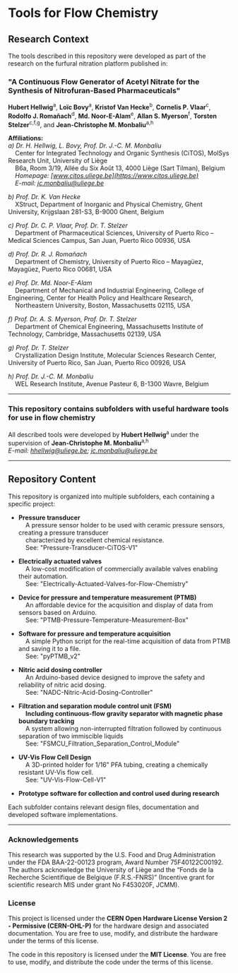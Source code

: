 # Tools for Flow Chemistry

## Research Context

The tools described in this repository were developed as part of the research on the furfural nitration platform published in:

### **"A Continuous Flow Generator of Acetyl Nitrate for the Synthesis of Nitrofuran-Based Pharmaceuticals"**

**Hubert Hellwig**<sup>a</sup>, **Loïc Bovy**<sup>a</sup>, **Kristof Van Hecke**<sup>b</sup>, **Cornelis P. Vlaar**<sup>c</sup>, **Rodolfo J. Romañach**<sup>d</sup>, **Md. Noor-E-Alam**<sup>e</sup>, **Allan S. Myerson**<sup>f</sup>, **Torsten Stelzer**<sup>c,f,g</sup>, and **Jean-Christophe M. Monbaliu**<sup>a,h</sup>

**Affiliations:**  
*a) Dr. H. Hellwig, L. Bovy, Prof. Dr. J.-C. M. Monbaliu*  
&nbsp;&nbsp;&nbsp; Center for Integrated Technology and Organic Synthesis (CiTOS), MolSys Research Unit, University of Liège  
&nbsp;&nbsp;&nbsp; B6a, Room 3/19, Allée du Six Août 13, 4000 Liège (Sart Tilman), Belgium  
&nbsp;&nbsp;&nbsp; *Homepage: [www.citos.uliege.be](https://www.citos.uliege.be)*  
&nbsp;&nbsp;&nbsp; *E-mail: [jc.monbaliu@uliege.be](mailto:jc.monbaliu@uliege.be)*

*b) Prof. Dr. K. Van Hecke*  
&nbsp;&nbsp;&nbsp; XStruct, Department of Inorganic and Physical Chemistry, Ghent University, Krijgslaan 281-S3, B-9000 Ghent, Belgium  

*c) Prof. Dr. C. P. Vlaar, Prof. Dr. T. Stelzer*  
&nbsp;&nbsp;&nbsp; Department of Pharmaceutical Sciences, University of Puerto Rico – Medical Sciences Campus, San Juan, Puerto Rico 00936, USA  

*d) Prof. Dr. R. J. Romañach*  
&nbsp;&nbsp;&nbsp; Department of Chemistry, University of Puerto Rico – Mayagüez, Mayagüez, Puerto Rico 00681, USA  

*e) Prof. Dr. Md. Noor-E-Alam*  
&nbsp;&nbsp;&nbsp; Department of Mechanical and Industrial Engineering, College of Engineering, Center for Health Policy and Healthcare Research,<br> 
&nbsp;&nbsp;&nbsp; Northeastern University, Boston, Massachusetts 02115, USA  

*f) Prof. Dr. A. S. Myerson, Prof. Dr. T. Stelzer*  
&nbsp;&nbsp;&nbsp; Department of Chemical Engineering, Massachusetts Institute of Technology, Cambridge, Massachusetts 02139, USA  

*g) Prof. Dr. T. Stelzer*  
&nbsp;&nbsp;&nbsp; Crystallization Design Institute, Molecular Sciences Research Center, University of Puerto Rico, San Juan, Puerto Rico 00926, USA  

*h) Prof. Dr. J.-C. M. Monbaliu*  
&nbsp;&nbsp;&nbsp; WEL Research Institute, Avenue Pasteur 6, B-1300 Wavre, Belgium  

---

### This repository contains subfolders with useful hardware tools for use in flow chemistry

All described tools were developed by **Hubert Hellwig**<sup>a</sup> under the supervision of **Jean-Christophe M. Monbaliu**<sup>a,h</sup> <br>
*E-mail: [hhellwig@uliege.be](mailto:hhellwig@uliege.be); [jc.monbaliu@uliege.be](mailto:jc.monbaliu@uliege.be)*

---

## **Repository Content**
This repository is organized into multiple subfolders, each containing a specific project:

- **Pressure transducer** <br> 
&nbsp;&nbsp;&nbsp; A pressure sensor holder to be used with ceramic pressure sensors, creating a pressure transducer <br>
&nbsp;&nbsp;&nbsp; characterized by excellent chemical resistance. <br> 
&nbsp;&nbsp;&nbsp; See: "Pressure-Transducer-CiTOS-V1"

- **Electrically actuated valves** <br> 
&nbsp;&nbsp;&nbsp; A low-cost modification of commercially available valves enabling their automation. <br> 
&nbsp;&nbsp;&nbsp; See: "Electrically-Actuated-Valves-for-Flow-Chemistry"

- **Device for pressure and temperature measurement (PTMB)** <br> 
&nbsp;&nbsp;&nbsp; An affordable device for the acquisition and display of data from sensors based on Arduino. <br> 
&nbsp;&nbsp;&nbsp; See: "PTMB-Pressure-Temperature-Measurement-Box"

- **Software for pressure and temperature acquisition** <br> 
&nbsp;&nbsp;&nbsp; A simple Python script for the real-time acquisition of data from PTMB and saving it to a file. <br> 
&nbsp;&nbsp;&nbsp; See: "pyPTMB_v2"

- **Nitric acid dosing controller** <br>
&nbsp;&nbsp;&nbsp; An Arduino-based device designed to improve the safety and reliability of nitric acid dosing. <br> 
&nbsp;&nbsp;&nbsp; See: "NADC-Nitric-Acid-Dosing-Controller" <br>

- **Filtration and separation module control unit (FSM)** <br>
&nbsp;&nbsp;&nbsp; **Including continuous-flow gravity separator with magnetic phase boundary tracking** <br>
&nbsp;&nbsp;&nbsp; A system allowing non-interrupted filtration followed by continuous separation of two immiscible liquids <br>
&nbsp;&nbsp;&nbsp; See: "FSMCU_Filtration_Separation_Control_Module" <br>

- **UV-Vis Flow Cell Design** <br>
&nbsp;&nbsp;&nbsp; A 3D-printed holder for 1/16” PFA tubing, creating a chemically resistant UV-Vis flow cell. <br> 
&nbsp;&nbsp;&nbsp; See: "UV-Vis-Flow-Cell-V1" <br>

- **Prototype software for collection and control used during research**

Each subfolder contains relevant design files, documentation and developed software implementations.

---

### Acknowledgements
This research was supported by the U.S. Food and Drug Administration under the FDA BAA-22-00123 program, Award Number 75F40122C00192. The authors acknowledge the University of Liège and the “Fonds de la Recherche Scientifique de Belgique (F.R.S.-FNRS)” (Incentive grant for scientific research MIS under grant No F453020F, JCMM).

### License

This project is licensed under the **CERN Open Hardware License Version 2 - Permissive (CERN-OHL-P)** for the hardware design and associated documentation. You are free to use, modify, and distribute the hardware under the terms of this license.

The code in this repository is licensed under the **MIT License**. You are free to use, modify, and distribute the code under the terms of this license.
